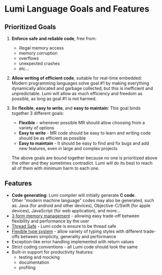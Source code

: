 # Lumi Language Goals and Features

## Prioritized Goals

1. **Enforce safe and reliable code**, free from:
    * illegal memory access
    * memory corruption
    * overflows
    * unexpected crashes
    * etc...

1. **Allow writing of efficient code**, suitable for real-time embedded:  
  Modern programming languages solve goal #1 by making everything dynamically
  allocated and garbage collected, but this is inefficient and unpredictable.
  Lumi will allow as much efficiency and freedom as possible, as long as goal
  #1 is not harmed.

1. Be **flexible**, **easy to write**, and **easy to maintain**:
    This goal binds together 3 different goals:
    * **Flexible** - whenever possible MR should allow choosing from a variety
      of options
    * **Easy to write** - MR code should be easy to learn and writing code
      should be as efficient as possible
    * **Easy to maintain** - It should be easy to find and fix bugs and add new
      features, even in large and complex projects

    The above goals are bound together because no one is prioritized above the
    other and they sometimes contradict. Lumi will do its best to reach all of
    them with minimum harm to each one.


## Features
* **Code generating**: Lumi compiler will initially generate **C code**.  
  Other "modern machine language" codes may also be generated, such as: Java
  (for android and other devices), Objective-C/Swift (for apple devices),
  JavaScript (for web application), and more...
* [3 form memory management](memory-management.md) - allowing easy trade-off
  between flexibility and performance by the user
* [Thread Safe](thread-safety.md) - Lumi code is ensure to be thread safe
* [Flexible type system](type-system.md) - allow variety of typing styles with
  different trade-offs between simplicity, generality and performance
* Exception-like error handling implemented with return values
* Strict coding conventions - all Lumi code should look the same
* Built-in support for productivity features:
  * testing and mocking
  * documentation
  * profiling
